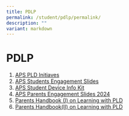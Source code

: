 ```yaml
---
title: PDLP
permalink: /student/pdlp/permalink/
description: ""
variant: markdown
---
```

PDLP
====

1. [APS PLD Initiaves](/files/PDLP/APS_Infographic_on_the_PLD_Initiative_2024_FINAL.pdf)
2. [APS Students Engagement Slides](/files/PDLP/APS_Student_Engagement_Deck_2024.pdf)
3. [APS Student Device Info Kit](/files/PDLP/APS_Student_Device_Information_Kit_2024.pdf)
4. [APS Parents Engagement Slides 2024](/files/APS_Parent_Engagement_Deck_2024__final_pdf_.pdf)
5. [Parents Handbook (I) on Learning with PLD](/files/PDLP/Parent_Handbook__I__2024_FINAL.pdf)
6. [Parents Handbook(II) on Learning with PLD](/files/PDLP/Parent_Handbook__II__2024_FINAL.pdf)